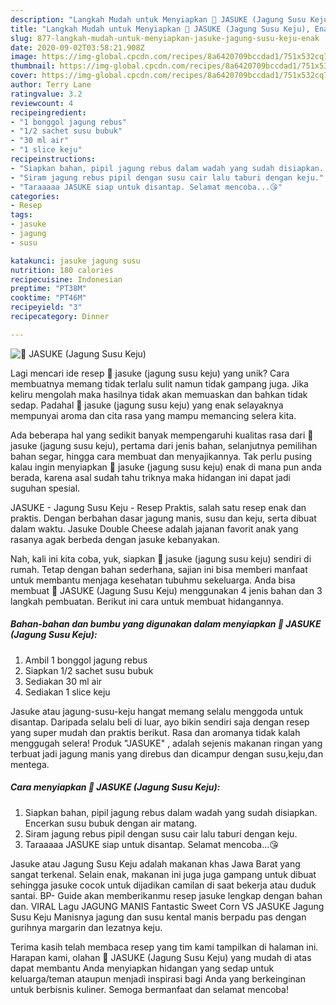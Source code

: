 ```yaml
---
description: "Langkah Mudah untuk Menyiapkan 🌻 JASUKE (Jagung Susu Keju), Enak"
title: "Langkah Mudah untuk Menyiapkan 🌻 JASUKE (Jagung Susu Keju), Enak"
slug: 877-langkah-mudah-untuk-menyiapkan-jasuke-jagung-susu-keju-enak
date: 2020-09-02T03:58:21.908Z
image: https://img-global.cpcdn.com/recipes/8a6420709bccdad1/751x532cq70/🌻-jasuke-jagung-susu-keju-foto-resep-utama.jpg
thumbnail: https://img-global.cpcdn.com/recipes/8a6420709bccdad1/751x532cq70/🌻-jasuke-jagung-susu-keju-foto-resep-utama.jpg
cover: https://img-global.cpcdn.com/recipes/8a6420709bccdad1/751x532cq70/🌻-jasuke-jagung-susu-keju-foto-resep-utama.jpg
author: Terry Lane
ratingvalue: 3.2
reviewcount: 4
recipeingredient:
- "1 bonggol jagung rebus"
- "1/2 sachet susu bubuk"
- "30 ml air"
- "1 slice keju"
recipeinstructions:
- "Siapkan bahan, pipil jagung rebus dalam wadah yang sudah disiapkan. Encerkan susu bubuk dengan air matang."
- "Siram jagung rebus pipil dengan susu cair lalu taburi dengan keju."
- "Taraaaaa JASUKE siap untuk disantap. Selamat mencoba...😘"
categories:
- Resep
tags:
- jasuke
- jagung
- susu

katakunci: jasuke jagung susu 
nutrition: 180 calories
recipecuisine: Indonesian
preptime: "PT38M"
cooktime: "PT46M"
recipeyield: "3"
recipecategory: Dinner

---
```



![🌻 JASUKE (Jagung Susu Keju)](https://img-global.cpcdn.com/recipes/8a6420709bccdad1/751x532cq70/🌻-jasuke-jagung-susu-keju-foto-resep-utama.jpg)

Lagi mencari ide resep 🌻 jasuke (jagung susu keju) yang unik? Cara membuatnya memang tidak terlalu sulit namun tidak gampang juga. Jika keliru mengolah maka hasilnya tidak akan memuaskan dan bahkan tidak sedap. Padahal 🌻 jasuke (jagung susu keju) yang enak selayaknya mempunyai aroma dan cita rasa yang mampu memancing selera kita.

Ada beberapa hal yang sedikit banyak mempengaruhi kualitas rasa dari 🌻 jasuke (jagung susu keju), pertama dari jenis bahan, selanjutnya pemilihan bahan segar, hingga cara membuat dan menyajikannya. Tak perlu pusing kalau ingin menyiapkan 🌻 jasuke (jagung susu keju) enak di mana pun anda berada, karena asal sudah tahu triknya maka hidangan ini dapat jadi suguhan spesial.

JASUKE - Jagung Susu Keju - Resep Praktis, salah satu resep enak dan praktis. Dengan berbahan dasar jagung manis, susu dan keju, serta dibuat dalam waktu. Jasuke Double Cheese adalah jajanan favorit anak yang rasanya agak berbeda dengan jasuke kebanyakan.


Nah, kali ini kita coba, yuk, siapkan 🌻 jasuke (jagung susu keju) sendiri di rumah. Tetap dengan bahan sederhana, sajian ini bisa memberi manfaat untuk membantu menjaga kesehatan tubuhmu sekeluarga. Anda bisa membuat 🌻 JASUKE (Jagung Susu Keju) menggunakan 4 jenis bahan dan 3 langkah pembuatan. Berikut ini cara untuk membuat hidangannya.

<!--inarticleads1-->

##### Bahan-bahan dan bumbu yang digunakan dalam menyiapkan 🌻 JASUKE (Jagung Susu Keju):

1. Ambil 1 bonggol jagung rebus
1. Siapkan 1/2 sachet susu bubuk
1. Sediakan 30 ml air
1. Sediakan 1 slice keju


Jasuke atau jagung-susu-keju hangat memang selalu menggoda untuk disantap. Daripada selalu beli di luar, ayo bikin sendiri saja dengan resep yang super mudah dan praktis berikut. Rasa dan aromanya tidak kalah menggugah selera! Produk &#34;JASUKE&#34; , adalah sejenis makanan ringan yang terbuat jadi jagung manis yang direbus dan dicampur dengan susu,keju,dan mentega. 

<!--inarticleads2-->

##### Cara menyiapkan 🌻 JASUKE (Jagung Susu Keju):

1. Siapkan bahan, pipil jagung rebus dalam wadah yang sudah disiapkan. Encerkan susu bubuk dengan air matang.
1. Siram jagung rebus pipil dengan susu cair lalu taburi dengan keju.
1. Taraaaaa JASUKE siap untuk disantap. Selamat mencoba...😘


Jasuke atau Jagung Susu Keju adalah makanan khas Jawa Barat yang sangat terkenal. Selain enak, makanan ini juga juga gampang untuk dibuat sehingga jasuke cocok untuk dijadikan camilan di saat bekerja atau duduk santai. BP- Guide akan memberikanmu resep jasuke lengkap dengan bahan dan. VIRAL Lagu JAGUNG MANIS Fantastic Sweet Corn VS JASUKE Jagung Susu Keju Manisnya jagung dan susu kental manis berpadu pas dengan gurihnya margarin dan lezatnya keju. 

Terima kasih telah membaca resep yang tim kami tampilkan di halaman ini. Harapan kami, olahan 🌻 JASUKE (Jagung Susu Keju) yang mudah di atas dapat membantu Anda menyiapkan hidangan yang sedap untuk keluarga/teman ataupun menjadi inspirasi bagi Anda yang berkeinginan untuk berbisnis kuliner. Semoga bermanfaat dan selamat mencoba!

